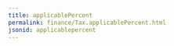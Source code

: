 ```yaml
---
title: applicablePercent
permalink: finance/Tax.applicablePercent.html
jsonid: applicablepercent
---
```

